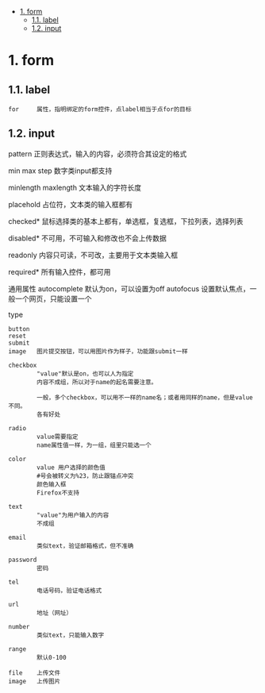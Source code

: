 <!-- TOC -->

- [1. form](#1-form)
    - [1.1. label](#11-label)
    - [1.2. input](#12-input)

<!-- /TOC -->
# 1. form

## 1.1. label

    for     属性，指明绑定的form控件，点label相当于点for的目标



## 1.2. input

pattern
        正则表达式，输入的内容，必须符合其设定的格式

min max step
        数字类input都支持

minlength maxlength 
        文本输入的字符长度

placehold
        占位符，文本类的输入框都有

checked*
        鼠标选择类的基本上都有，单选框，复选框，下拉列表，选择列表


disabled*
        不可用，不可输入和修改也不会上传数据

readonly
        内容只可读，不可改，主要用于文本类输入框

required*
        所有输入控件，都可用

通用属性
        autocomplete   默认为on，可以设置为off
        autofocus      设置默认焦点，一般一个网页，只能设置一个



type

    button
    reset
    submit
    image   图片提交按钮，可以用图片作为样子，功能跟submit一样

    checkbox
            "value"默认是on，也可以人为指定
            内容不成组，所以对于name的起名需要注意。

            一般，多个checkbox，可以用不一样的name名；或者用同样的name，但是value不同。
            各有好处

    radio
            value需要指定
            name属性值一样，为一组，组里只能选一个

    color   
            value 用户选择的颜色值
            #号会被转义为%23，防止跟锚点冲突
            颜色输入框
            Firefox不支持

    text
            "value"为用户输入的内容
            不成组

    email
            类似text，验证邮箱格式，但不准确

    password
            密码

    tel
            电话号码，验证电话格式

    url 
            地址（网址）
    
    number
            类似text，只能输入数字

    range
            默认0-100

    file    上传文件
    image   上传图片



    

